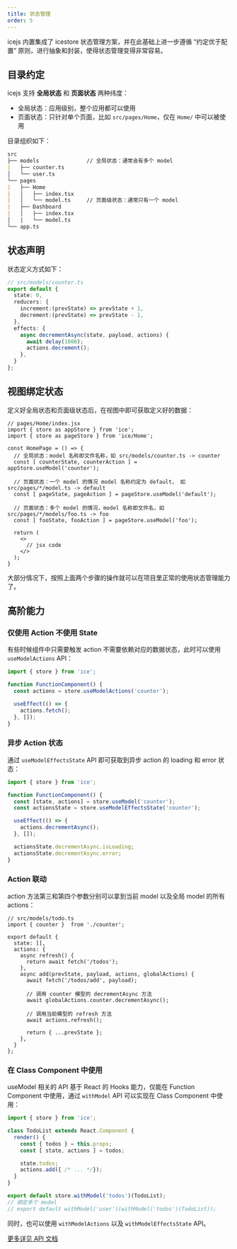 ```yaml
---
title: 状态管理
order: 5
---
```


icejs 内置集成了 icestore 状态管理方案，并在此基础上进一步遵循 “约定优于配置” 原则，进行抽象和封装，使得状态管理变得非常容易。

## 目录约定

icejs 支持 **全局状态** 和 **页面状态** 两种纬度：

- 全局状态：应用级别，整个应用都可以使用
- 页面状态：只针对单个页面，比如 `src/pages/Home`，仅在 `Home/` 中可以被使用

目录组织如下：

```md
src
├── models               // 全局状态：通常会有多个 model
|   ├── counter.ts
│   └── user.ts
└── pages
|   ├── Home
|   │   ├── index.tsx
|   │   └── model.ts     // 页面级状态：通常只有一个 model
|   ├── Dashboard
|   │   ├── index.tsx
│   |   └── model.ts
└── app.ts
```

## 状态声明

状态定义方式如下：

```ts
// src/models/counter.ts
export default {
  state: 0,
  reducers: {
    increment:(prevState) => prevState + 1,
    decrement:(prevState) => prevState - 1,
  },
  effects: {
    async decrementAsync(state, payload, actions) {
      await delay(1000);
      actions.decrement();
    },
  }
};
```

## 视图绑定状态

定义好全局状态和页面级状态后，在视图中即可获取定义好的数据：

```tsx
// pages/Home/index.jsx
import { store as appStore } from 'ice';
import { store as pageStore } from 'ice/Home';

const HomePage = () => {
  // 全局状态：model 名称即文件名称，如 src/models/counter.ts -> counter
  const [ counterState, counterAction ] = appStore.useModel('counter');

  // 页面状态：一个 model 的情况 model 名称约定为 default， 如 src/pages/*/model.ts -> default
  const [ pageState, pageAction ] = pageStore.useModel('default');

  // 页面状态：多个 model 的情况，model 名称即文件名，如 src/pages/*/models/foo.ts -> foo
  const [ fooState, fooAction ] = pageStore.useModel('foo');

  return (
    <>
      // jsx code
    </>
  );
}
```

大部分情况下，按照上面两个步骤的操作就可以在项目里正常的使用状态管理能力了。

## 高阶能力

### 仅使用 Action 不使用 State

有些时候组件中只需要触发 action 不需要依赖对应的数据状态，此时可以使用 `useModelActions` API：

```js
import { store } from 'ice';

function FunctionComponent() {
  const actions = store.useModelActions('counter');

  useEffect(() => {
    actions.fetch();
  }, []);
}
```

### 异步 Action 状态

通过 `useModelEffectsState` API 即可获取到异步 action 的 loading 和 error 状态：

```js
import { store } from 'ice';

function FunctionComponent() {
  const [state, actions] = store.useModel('counter');
  const actionsState = store.useModelEffectsState('counter');

  useEffect(() => {
    actions.decrementAsync();
  }, []);

  actionsState.decrementAsync.isLoading;
  actionsState.decrementAsync.error;
}
```

### Action 联动

action 方法第三和第四个参数分别可以拿到当前 model 以及全局 model 的所有 actions：

```tsx
// src/models/todo.ts
import { counter }  from './counter';

export default {
  state: [],
  actions: {
    async refresh() {
      return await fetch('/todos');
    },
    async add(prevState, payload, actions, globalActions) {
      await fetch('/todos/add', payload);

      // 调用 counter 模型的 decrementAsync 方法
      await globalActions.counter.decrementAsync();

      // 调用当前模型的 refresh 方法
      await actions.refresh();

      return { ...prevState };
    },
  }
};
```

### 在 Class Component 中使用

useModel 相关的 API 基于 React 的 Hooks 能力，仅能在 Function Component 中使用，通过 `withModel` API 可以实现在 Class Component 中使用：

```js
import { store } from 'ice';

class TodoList extends React.Component {
  render() {
    const { todos } = this.props;
    const [ state, actions ] = todos;

    state.todos;
    actions.add({ /* ... */});
  }
}

export default store.withModel('todos')(TodoList);
// 绑定多个 model
// export default withModel('user')(withModel('todos')(TodoList));
```

同时，也可以使用 `withModelActions` 以及 `withModelEffectsState` API。

[更多详见 API 文档](https://github.com/ice-lab/icestore/blob/master/docs/api.md)
